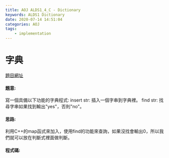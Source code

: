 ```yaml
---
title: AOJ ALDS1_4_C - Dictionary
keywords: ALDS1 Dictionary
date: 2020-07-14 14:51:04
categories: AOJ
tags:
    - implementation
---
```

# 字典
[題目網址](https://onlinejudge.u-aizu.ac.jp/courses/lesson/1/ALDS1/all/ALDS1_4_C)

#### 題意:
寫一個具備以下功能的字典程式:
insert str: 插入一個字串到字典裡。
find str: 找尋字串如果找到輸出"yes"，否則"no"。
<!-- more -->
#### 思路:
利用C++的map函式來加入，使用find的功能來查詢，如果沒找會輸出0，所以我們就可以放在判斷式裡面做判斷。

#### 程式碼:
<script src="https://gist.github.com/Daviswww/0e68ebaec599b3a3b31c9e84fbac8840.js"></script>